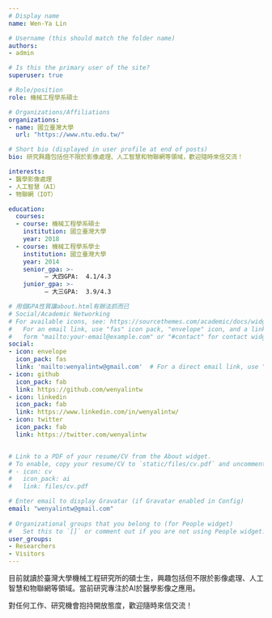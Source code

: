 ```yaml
---
# Display name
name: Wen-Ya Lin

# Username (this should match the folder name)
authors:
- admin

# Is this the primary user of the site?
superuser: true

# Role/position
role: 機械工程學系碩士

# Organizations/Affiliations
organizations:
- name: 國立臺灣大學
  url: "https://www.ntu.edu.tw/"

# Short bio (displayed in user profile at end of posts)
bio: 研究興趣包括但不限於影像處理、人工智慧和物聯網等領域，歡迎隨時來信交流！

interests:
- 醫學影像處理
- 人工智慧（AI）
- 物聯網（IOT）

education:
  courses:
  - course: 機械工程學系碩士
    institution: 國立臺灣大學
    year: 2018
  - course: 機械工程學系學士
    institution: 國立臺灣大學
    year: 2014
    senior_gpa: >-
          – 大四GPA:  4.1/4.3
    junior_gpa: >-
          – 大三GPA:  3.9/4.3

# 用個GPA性質讓about.html有辦法抓而已
# Social/Academic Networking
# For available icons, see: https://sourcethemes.com/academic/docs/widgets/#icons
#   For an email link, use "fas" icon pack, "envelope" icon, and a link in the
#   form "mailto:your-email@example.com" or "#contact" for contact widget.
social:
- icon: envelope
  icon_pack: fas
  link: 'mailto:wenyalintw@gmail.com'  # For a direct email link, use "mailto:test@example.org".
- icon: github
  icon_pack: fab
  link: https://github.com/wenyalintw
- icon: linkedin
  icon_pack: fab
  link: https://www.linkedin.com/in/wenyalintw/
- icon: twitter
  icon_pack: fab
  link: https://twitter.com/wenyalintw


# Link to a PDF of your resume/CV from the About widget.
# To enable, copy your resume/CV to `static/files/cv.pdf` and uncomment the lines below.  
# - icon: cv
#   icon_pack: ai
#   link: files/cv.pdf

# Enter email to display Gravatar (if Gravatar enabled in Config)
email: "wenyalintw@gmail.com"
  
# Organizational groups that you belong to (for People widget)
#   Set this to `[]` or comment out if you are not using People widget.  
user_groups:
- Researchers
- Visitors
---
```


目前就讀於臺灣大學機械工程研究所的碩士生，興趣包括但不限於影像處理、人工智慧和物聯網等領域。當前研究專注於AI於醫學影像之應用。

對任何工作、研究機會抱持開放態度，歡迎隨時來信交流！